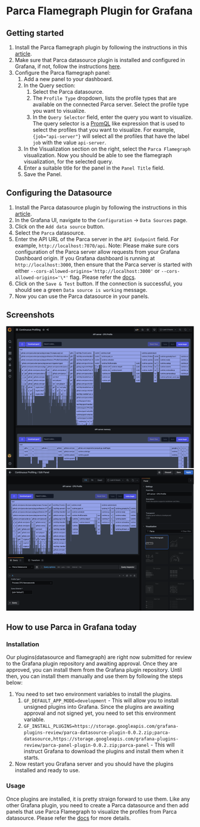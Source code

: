 # Parca Flamegraph Plugin for Grafana

## Getting started

1. Install the Parca flamegraph plugin by following the instructions in this [article](https://www.polarsignals.com/blog/posts/2022/10/20/parca-plugin-for-grafana/#:~:text=once%20it%27s%20ready!-,Manual%20Installation,-You%20can%20install). <!-- from the [Grafana plugin repository](https://grafana.com/grafana/plugins/parca-panel/). -->
2. Make sure that Parca datasource plugin is installed and configured in Grafana, if not, follow the instructions [here](#configuring-the-datasource).
3. Configure the Parca flamegraph panel:
   1. Add a new panel to your dashboard.
   2. In the Query section:
      1. Select the Parca datasource.
      2. The `Profile Type` dropdown, lists the profile types that are available on the connected Parca server. Select the profile type you want to visualize.
      3. In the `Query Selector` field, enter the query you want to visualize. The query selector is a [PromQL](https://prometheus.io/docs/prometheus/latest/querying/basics/) like expression that is used to select the profiles that you want to visualize. For example, `{job="api-server"}` will select all the profiles that have the label `job` with the value `api-server`.
   3. In the Visualization section on the right, select the `Parca Flamegraph` visualization. Now you should be able to see the flamegraph visualization, for the selected query.
   4. Enter a suitable title for the panel in the `Panel Title` field.
   5. Save the Panel.

## Configuring the Datasource

1. Install the Parca datasource plugin by following the instructions in this [article](https://www.polarsignals.com/blog/posts/2022/10/20/parca-plugin-for-grafana/#:~:text=once%20it%27s%20ready!-,Manual%20Installation,-You%20can%20install). <!-- from the [Grafana plugin repository](https://grafana.com/grafana/plugins/parca-datasource/). -->
2. In the Grafana UI, navigate to the `Configuration` -> `Data Sources` page.
3. Click on the `Add data source` button.
4. Select the `Parca` datasource.
5. Enter the API URL of the Parca server in the `API Endpoint` field. For example, `http://localhost:7070/api`.
   Note: Please make sure cors configuration of the Parca server allow requests from your Grafana Dashboard origin. If you Grafana dashboard is running at `http://localhost:3000`, then ensure that the Parca server is started with either `--cors-allowed-origins='http://localhost:3000'` or `--cors-allowed-origins='\*'` flag. Please refer the [docs](https://www.parca.dev/docs/grafana-datasource-plugin#allow-cors-requests).
6. Click on the `Save & Test` button. If the connection is successful, you should see a green `Data source is working` message.
7. Now you can use the Parca datasource in your panels.

## Screenshots

![Parca Flamegraph](https://raw.githubusercontent.com/parca-dev/parca/main/ui/packages/app/grafana-panel-plugin/src/img/screenshots/panel.png)
![Parca Flamegraph Config](https://raw.githubusercontent.com/parca-dev/parca/main/ui/packages/app/grafana-panel-plugin/src/img/screenshots/panel-config.png)


## How to use Parca in Grafana today
### Installation
Our plugins(datasource and flamegraph) are right now submitted for review to the Grafana plugin repository and awaiting approval. Once they are approved, you can install
them from the Grafana plugin repository. Until then, you can install them manually and use them by following the steps below:

1. You need to set two environment variables to install the plugins. 
   1. `GF_DEFAULT_APP_MODE=development` - This will allow you to install unsigned plugins into Grafana. Since the plugins are awaiting approval and not signed yet, you need to set this environment variable.
   2. `GF_INSTALL_PLUGINS=https://storage.googleapis.com/grafana-plugins-review/parca-datasource-plugin-0.0.2.zip;parca-datasource,https://storage.googleapis.com/grafana-plugins-review/parca-panel-plugin-0.0.2.zip;parca-panel`  - This will instruct Grafana
   to download the plugins and install them when it starts.
2. Now restart you Grafana server and you should have the plugins installed and ready to use.

### Usage
Once plugins are installed, it is pretty straign forward to use them. Like any other Grafana plugin, you need to create a Parca datasource and then add panels that use Parca Flamegraph to visualize the profiles from Parca datasource. Please refer the [docs](https://www.parca.dev/docs/grafana-flamegraph-plugin) for more details.
